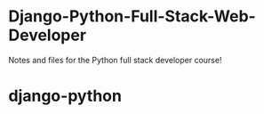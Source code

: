 # Django-Python-Full-Stack-Web-Developer
Notes and files for the Python full stack developer course!
# django-python
